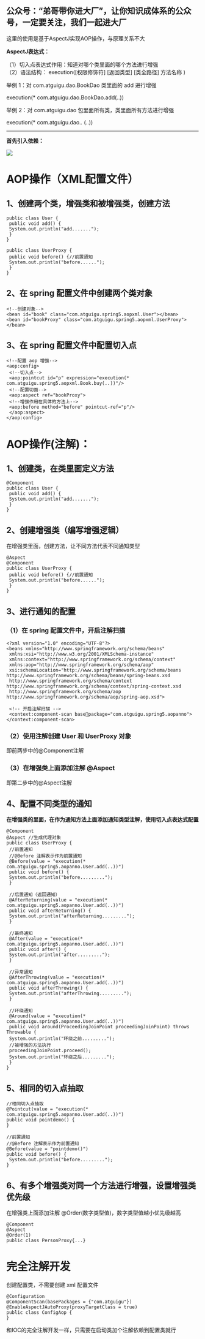 ## 公众号：“弟哥带你进大厂”，让你知识成体系的公众号，一定要关注，我们一起进大厂

这里的使用是基于AspectJ实现AOP操作，与原理关系不大

**AspectJ表达式：**

（1）切入点表达式作用：知道对哪个类里面的哪个方法进行增强\
（2）语法结构： execution([权限修饰符] [返回类型] [类全路径] 方法名称 )

举例 1：对 com.atguigu.dao.BookDao 类里面的 add 进行增强

execution(* com.atguigu.dao.BookDao.add(..)) 

举例 2：对 com.atguigu.dao 包里面所有类，类里面所有方法进行增强 

execution(* com.atguigu.dao.*.* (..)) 

****

**首先引入依赖：**

![](https://p3-juejin.byteimg.com/tos-cn-i-k3u1fbpfcp/9bab3656243341378b17aeb4d82decc6~tplv-k3u1fbpfcp-zoom-1.image)

# AOP操作（XML配置文件）

## 1、创建两个类，增强类和被增强类，创建方法 

```
public class User {
 public void add() {
 System.out.println("add.......");
 }
}
```

```
public class UserProxy {
 public void before() {//前置通知
 System.out.println("before......");
 }
}
```




## 2、在 spring 配置文件中创建两个类对象 




```
<!--创建对象-->
<bean id="book" class="com.atguigu.spring5.aopxml.User"></bean>
<bean id="bookProxy" class="com.atguigu.spring5.aopxml.UserProxy"></bean>
```




## 3、在 spring 配置文件中配置切入点 

```
<!--配置 aop 增强-->
<aop:config>
 <!--切入点-->
 <aop:pointcut id="p" expression="execution(* 
com.atguigu.spring5.aopxml.Book.buy(..))"/>
 <!--配置切面-->
 <aop:aspect ref="bookProxy">
 <!--增强作用在具体的方法上-->
 <aop:before method="before" pointcut-ref="p"/>
 </aop:aspect>
</aop:config>
```




# AOP操作(注解)：

## 1、创建类，在类里面定义方法 

```
@Component
public class User {
 public void add() {
 System.out.println("add.......");
 }
}
```

## 2、创建增强类（编写增强逻辑） 

在增强类里面，创建方法，让不同方法代表不同通知类型 

```
@Aspect
@Component
public class UserProxy {
 public void before() {//前置通知
 System.out.println("before......");
 }
}
```

## 3、进行通知的配置 

### （1）在 spring 配置文件中，开启注解扫描

```
<?xml version="1.0" encoding="UTF-8"?>
<beans xmlns="http://www.springframework.org/schema/beans" 
 xmlns:xsi="http://www.w3.org/2001/XMLSchema-instance" 
 xmlns:context="http://www.springframework.org/schema/context" 
 xmlns:aop="http://www.springframework.org/schema/aop" 
 xsi:schemaLocation="http://www.springframework.org/schema/beans 
http://www.springframework.org/schema/beans/spring-beans.xsd 
 http://www.springframework.org/schema/context 
http://www.springframework.org/schema/context/spring-context.xsd 
 http://www.springframework.org/schema/aop 
http://www.springframework.org/schema/aop/spring-aop.xsd">
  
 <!-- 开启注解扫描 -->
 <context:component-scan basepackage="com.atguigu.spring5.aopanno"></context:component-scan>
```

### （2）使用注解创建 User 和 UserProxy 对象 

即前两步中的@Component注解

### （3）在增强类上面添加注解 @Aspect 

即第二步中的@Aspect注解

## 4、配置不同类型的通知 

**在增强类的里面，在作为通知方法上面添加通知类型注解，使用切入点表达式配置**

```
@Component
@Aspect //生成代理对象
public class UserProxy {
 //前置通知
 //@Before 注解表示作为前置通知
 @Before(value = "execution(* com.atguigu.spring5.aopanno.User.add(..))")
 public void before() {
 System.out.println("before.........");
 }
    
 //后置通知（返回通知）
 @AfterReturning(value = "execution(* com.atguigu.spring5.aopanno.User.add(..))")
 public void afterReturning() {
 System.out.println("afterReturning.........");
 }
    
 //最终通知
 @After(value = "execution(* com.atguigu.spring5.aopanno.User.add(..))")
 public void after() {
 System.out.println("after.........");
 }
    
 //异常通知
 @AfterThrowing(value = "execution(* com.atguigu.spring5.aopanno.User.add(..))")
 public void afterThrowing() {
 System.out.println("afterThrowing.........");
 }
    
 //环绕通知
 @Around(value = "execution(* com.atguigu.spring5.aopanno.User.add(..))")
 public void around(ProceedingJoinPoint proceedingJoinPoint) throws 
Throwable {
 System.out.println("环绕之前.........");
 //被增强的方法执行
 proceedingJoinPoint.proceed();
 System.out.println("环绕之后.........");
 }
}
```

## 5、相同的切入点抽取 

```
//相同切入点抽取
@Pointcut(value = "execution(* com.atguigu.spring5.aopanno.User.add(..))")
public void pointdemo() {
}

//前置通知
//@Before 注解表示作为前置通知
@Before(value = "pointdemo()")
public void before() {
 System.out.println("before.........");
}
```

## 6、有多个增强类对同一个方法进行增强，设置增强类优先级 

在增强类上面添加注解 @Order(数字类型值)，数字类型值越小优先级越高 

```
@Component 
@Aspect 
@Order(1) 
public class PersonProxy{...}  
```

# 完全注解开发

创建配置类，不需要创建 xml 配置文件 

```
@Configuration
@ComponentScan(basePackages = {"com.atguigu"})
@EnableAspectJAutoProxy(proxyTargetClass = true)
public class ConfigAop {
}
```

和IOC的完全注解开发一样，只需要在启动类加个注解依赖到配置类就行

